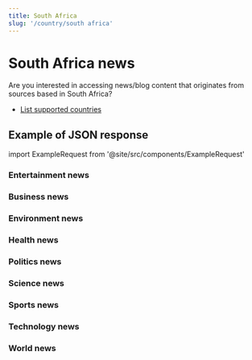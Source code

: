 ```yaml
---
title: South Africa
slug: '/country/south africa'
---
```


# South Africa news

Are you interested in accessing news/blog content that originates from sources based in South Africa?

- [List supported countries](/get-articles/countries)

## Example of JSON response

import ExampleRequest from '@site/src/components/ExampleRequest'

### Entertainment news
<ExampleRequest url="https://api.apitube.io/v1/news/articles-demo?limit=2&category=news/Arts_and_Entertainment&country=za"></ExampleRequest>

### Business news
<ExampleRequest url="https://api.apitube.io/v1/news/articles-demo?limit=2&category=news/Business&country=za"></ExampleRequest>

### Environment news
<ExampleRequest url="https://api.apitube.io/v1/news/articles-demo?limit=2&category=news/Environment&country=za"></ExampleRequest>

### Health news
<ExampleRequest url="https://api.apitube.io/v1/news/articles-demo?limit=2&category=news/Health&country=za"></ExampleRequest>

### Politics news
<ExampleRequest url="https://api.apitube.io/v1/news/articles-demo?limit=2&category=news/Politics&country=za"></ExampleRequest>

### Science news
<ExampleRequest url="https://api.apitube.io/v1/news/articles-demo?limit=2&category=news/Science&country=za"></ExampleRequest>

### Sports news
<ExampleRequest url="https://api.apitube.io/v1/news/articles-demo?limit=2&category=news/Sports&country=za"></ExampleRequest>

### Technology news
<ExampleRequest url="https://api.apitube.io/v1/news/articles-demo?limit=2&category=news/Technology&country=za"></ExampleRequest>

### World news
<ExampleRequest url="https://api.apitube.io/v1/news/articles-demo?limit=2&category=news/World&country=za"></ExampleRequest>

